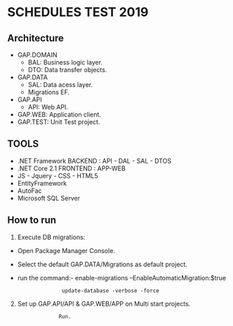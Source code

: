 # SCHEDULES TEST 2019

## Architecture

- GAP.DOMAIN
	- BAL: Business logic layer.
	- DTO: Data transfer objects.
- GAP.DATA 
	- SAL: Data acess layer.
	- Migrations EF.
- GAP.API
	- API: Web API.
- GAP.WEB: Application client.
- GAP.TEST: Unit Test project.	

## TOOLS

- .NET Framework BACKEND : API - DAL - SAL - DTOS
- .NET Core 2.1 FRONTEND : APP-WEB 
- JS - Jquery - CSS - HTML5
- EntityFramework
- AutoFac
- Microsoft SQL Server

## How to run

1. Execute DB migrations:
- Open Package Manager Console.
- Select the default GAP.DATA/Migrations as default project.
- run the command:-
					enable-migrations –EnableAutomaticMigration:$true
					
					update-database -verbose -force

2. Set up GAP.API/API & GAP.WEB/APP on Multi start projects.

					Run.
